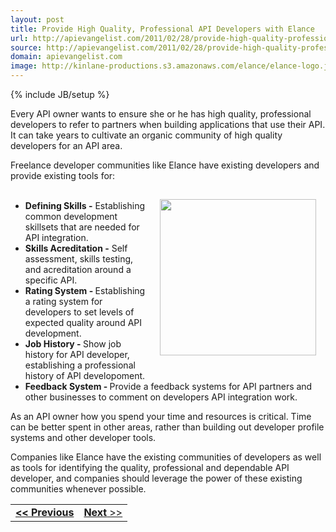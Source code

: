 ```yaml
---
layout: post
title: Provide High Quality, Professional API Developers with Elance
url: http://apievangelist.com/2011/02/28/provide-high-quality-professional-api-developers-with-elance/
source: http://apievangelist.com/2011/02/28/provide-high-quality-professional-api-developers-with-elance/
domain: apievangelist.com
image: http://kinlane-productions.s3.amazonaws.com/elance/elance-logo.jpg
---
```

{% include JB/setup %}<p>Every API owner wants to ensure she or he has high quality, professional developers to refer to partners when building applications that use their API.  It can take years to cultivate an organic community of high quality developers for an API area.<p></p>
Freelance developer communities like Elance have existing developers and provide existing tools for:
<ul class="mainlist"><img style="padding: 15px;" src="http://kinlane-productions.s3.amazonaws.com/elance/elance-logo.jpg" alt="" width="250" align="right" />&nbsp;
	<li><strong>Defining Skills -</strong> Establishing common development skillsets that are needed for API integration.</li>
	<li><strong>Skills Acreditation -</strong> Self assessment, skills testing, and acreditation around a specific API.</li>
	<li><strong>Rating System - </strong>Establishing a rating system for developers to set levels of expected quality around API development.</li>
	<li><strong>Job History - </strong>Show job history for API developer, establishing a professional history of API developoment.</li>
	<li><strong>Feedback System - </strong>Provide a feedback systems for API partners and other businesses to comment on developers API integration work.</li>
</ul>
As an API owner how you spend your time and resources is critical.  Time can be better spent in other areas, rather than building out developer profile systems and other developer tools.<p></p>
Companies like Elance have the existing communities of developers as well as tools for identifying the quality, professional and dependable API developer, and companies should leverage the power of these existing communities whenever possible.
<table cellspacing="5" cellpadding="5" width="100%">
<tbody>
<tr>
<td align="left"><strong><strong><a title="If You Build It, They Will Come" href="http://www.kinlane.com/2011/02/if-you-build-it-they-will-come/">&lt;&lt; Previous</a></strong>
</strong></td>
<td align="right"><a title="Plug and Play API Developer Area with Elance" href="http://www.kinlane.com/2011/02/plug-and-play-api-developer-area-with-elance/"><strong>Next</strong> &gt;&gt;</a></td>
</tr>
</tbody>
</table>
</p>
